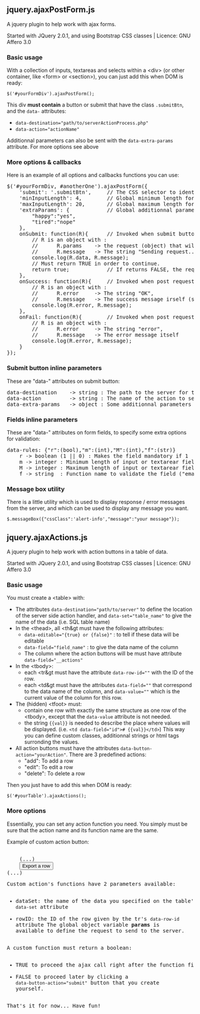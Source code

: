 ## jquery.ajaxPostForm.js
A jquery plugin to help work with ajax forms.

Started with JQuery 2.0.1, and using Bootstrap CSS classes | Licence: GNU Affero 3.0

### Basic usage
With a collection of inputs, textareas and selects within a &lt;div&gt; (or other container, like &lt;form&gt; or &lt;section&gt;), you can just add this when DOM is ready:

`$('#yourFormDiv').ajaxPostForm();`

This div **must contain** a button or submit that have the class `.submitBtn`, and the `data-` attributes:
- `data-destination="path/to/serverActionProcess.php"`
- `data-action="actionName"`

Additionnal parameters can also be sent with the `data-extra-params` attribute. For more options see above

### More options & callbacks
Here is an example of all options and callbacks functions you can use:
<pre>
$('#yourFormDiv, #anotherOne').ajaxPostForm({
	'submit': '.submitBtn',		// The CSS selector to identify the form's submit button
	'minInputLength': 4,		// Global minimum length for the input or textarea fields
	'maxInputLength': 20,		// Global maximum length for the input or textarea fields (0 = no limit)
	'extraParams': {			// Global additionnal parameters to send (can be null)
		"happy":"yes",
		"tired":"nope"
	},
	onSubmit: function(R){		// Invoked when submit button clicked
		// R is an object with :
		//		R.params	-> the request (object) that will be posted,
		//		R.message	-> The string "Sending request..."
		console.log(R.data, R.message);
		// Must return TRUE in order to continue.
		return true;			// If returns FALSE, the request won't be sent.
	},
	onSuccess: function(R){		// Invoked when post request succeed
		// R is an object with :
		//		R.error		-> The string "OK",
		//		R.message	-> The success message irself (server response)
		console.log(R.error, R.message);
	},
	onFail: function(R){		// Invoked when post request failed
		// R is an object with :
		//		R.error		-> The string "error",
		//		R.message	-> The error message itself
		console.log(R.error, R.message);
	}
});
</pre>

### Submit button inline parameters
These are "data-" attributes on submit button:
<pre>
data-destination	-> string : The path to the server for the POST request *REQUIRED*
data-action			-> string : The name of the action to send to the server *REQUIRED*
data-extra-params	-> object : Some additionnal parameters to send to the server (optionnal)
</pre>

### Fields inline parameters
These are "data-" attributes on form fields, to specify some extra options for validation:
<pre>
data-rules: {"r":(bool),"m":(int),"M":(int),"f":(str)}
	r -> boolean (1 || 0) : Makes the field mandatory if 1
	m -> integer : Minimum length of input or textarear field
	M -> integer : Maximum length of input or textarear field
	f -> string  : Function name to validate the field ("email", "password", or "phone")
</pre>

### Message box utility
There is a little utility which is used to display response / error messages from the server, and which can be used to display any message you want.

`$.messageBox({"cssClass":'alert-info',"message":"your message"});`

## jquery.ajaxActions.js
A jquery plugin to help work with action buttons in a table of data.

Started with JQuery 2.0.1, and using Bootstrap CSS classes | Licence: GNU Affero 3.0

### Basic usage
You must create a &lt;table&gt; with:
- The attributes `data-destination="path/to/server"` to define the location of the server side action handler, and `data-set="table_name"` to give the name of the data (i.e. SQL table name)
- In the &lt;thead&gt;, all &lt;th&gt  must have the following attributes:
  * `data-editable="{true} or {false}"` : to tell if these data will be editable
  * `data-field="field_name"` : to give the data name of the column
  * The column where the action buttons will be must have attribute `data-field="__actions"`
- In the &lt;tbody&gt;:
  * each &lt;tr&gt must have the attribute `data-row-id=""` with the ID of the row.
  * each &lt;td&gt must have the attributes `data-field=""` that correspond to the data name of the column, and `data-value=""` which is the current value of the column for this row.
- The (hidden) &lt;tfoot&gt; must:
  * contain one row with exactly the same structure as one row of the &lt;tbody&gt;, except that the `data-value` attribute is not needed.
  * the string `{{val}}` is needed to describe the place where values will be displayed. (i.e. `<td data-field="id"># {{val}}</td>`) This way you can define custom classes, additionnal strings or html tags surronding the values.
- All action buttons must have the attributes `data-button-action="yourAction"`. There are 3 predefined actions:
  * "add": To add a row
  * "edit": To edit a row
  * "delete": To delete a row

Then you just have to add this when DOM is ready:

`$('#yourTable').ajaxActions();`

### More options
Essentially, you can set any action function you need. You simply must be sure that the action name and its function name are the same.

Example of custom action button:
<pre>
<table data-destination="actions/A_users.php" data-set="users" id="myActionTable">
	(...)
	<button data-button-action="export">Export a row</button>
(...)
<script>
	$(function(){
		$('#myActionTable').ajaxActions({
			"export": function(dataSet, rowID){
				$.messageBox({"message":"Exporting #"+rowID+" from '"+dataSet+"'..."});
				params["dataSet"] = dataSet, params["rowID"] = rowID;
				return (confirm("Exporting this row to XML file ?"));
			}
		});
	});
</script>
</pre>

Custom action's functions have 2 parameters available:
- dataSet: the name of the data you specified on the table's `data-set` attribute
- rowID: the ID of the row given by the tr's `data-row-id` attribute
The global object variable **params** is available to define the request to send to the server.

A custom function must return a boolean:
- TRUE to proceed the ajax call right after the function finish
- FALSE to proceed later by clicking a `data-button-action="submit"` button that you create yourself.

That's it for now... Have fun!
